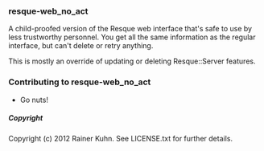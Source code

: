 ### resque-web_no_act

A child-proofed version of the Resque web interface that's safe to use by less trustworthy personnel. You get all the same information as the regular interface, but can't delete or retry anything.

This is mostly an override of updating or deleting Resque::Server features.

### Contributing to resque-web_no_act

- Go nuts!

##### Copyright

Copyright (c) 2012 Rainer Kuhn. See LICENSE.txt for
further details.

